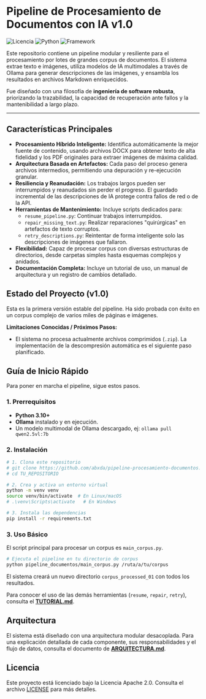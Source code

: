 # Pipeline de Procesamiento de Documentos con IA v1.0

![Licencia](https://img.shields.io/badge/License-Apache_2.0-blue.svg)
![Python](https://img.shields.io/badge/Python-3.10+-blue?logo=python&logoColor=white)
![Framework](https://img.shields.io/badge/Framework-Ollama-lightgrey)

Este repositorio contiene un pipeline modular y resiliente para el procesamiento por lotes de grandes corpus de documentos. El sistema extrae texto e imágenes, utiliza modelos de IA multimodales a través de Ollama para generar descripciones de las imágenes, y ensambla los resultados en archivos Markdown enriquecidos.

Fue diseñado con una filosofía de **ingeniería de software robusta**, priorizando la trazabilidad, la capacidad de recuperación ante fallos y la mantenibilidad a largo plazo.

---

## Características Principales

- **Procesamiento Híbrido Inteligente:** Identifica automáticamente la mejor fuente de contenido, usando archivos DOCX para obtener texto de alta fidelidad y los PDF originales para extraer imágenes de máxima calidad.
- **Arquitectura Basada en Artefactos:** Cada paso del proceso genera archivos intermedios, permitiendo una depuración y re-ejecución granular.
- **Resiliencia y Reanudación:** Los trabajos largos pueden ser interrumpidos y reanudados sin perder el progreso. El guardado incremental de las descripciones de IA protege contra fallos de red o de la API.
- **Herramientas de Mantenimiento:** Incluye scripts dedicados para:
  - `resume_pipeline.py`: Continuar trabajos interrumpidos.
  - `repair_missing_text.py`: Realizar reparaciones "quirúrgicas" en artefactos de texto corruptos.
  - `retry_descriptions.py`: Reintentar de forma inteligente solo las descripciones de imágenes que fallaron.
- **Flexibilidad:** Capaz de procesar corpus con diversas estructuras de directorios, desde carpetas simples hasta esquemas complejos y anidados.
- **Documentación Completa:** Incluye un tutorial de uso, un manual de arquitectura y un registro de cambios detallado.

## Estado del Proyecto (v1.0)

Esta es la primera versión estable del pipeline. Ha sido probada con éxito en un corpus complejo de varios miles de páginas e imágenes.

**Limitaciones Conocidas / Próximos Pasos:**
- El sistema no procesa actualmente archivos comprimidos (`.zip`). La implementación de la descompresión automática es el siguiente paso planificado.

## Guía de Inicio Rápido

Para poner en marcha el pipeline, sigue estos pasos.

### 1. Prerrequisitos

- **Python 3.10+**
- **Ollama** instalado y en ejecución.
- Un modelo multimodal de Ollama descargado, ej: `ollama pull qwen2.5vl:7b`

### 2. Instalación

```bash
# 1. Clona este repositorio
# git clone https://github.com/abxda/pipeline-procesamiento-documentos.git
# cd TU_REPOSITORIO

# 2. Crea y activa un entorno virtual
python -m venv venv
source venv/bin/activate  # En Linux/macOS
# .\venv\Scripts\activate   # En Windows

# 3. Instala las dependencias
pip install -r requirements.txt
```

### 3. Uso Básico

El script principal para procesar un corpus es `main_corpus.py`.

```bash
# Ejecuta el pipeline en tu directorio de corpus
python pipeline_documentos/main_corpus.py /ruta/a/tu/corpus
```

El sistema creará un nuevo directorio `corpus_processed_01` con todos los resultados.

Para conocer el uso de las demás herramientas (`resume`, `repair`, `retry`), consulta el [**TUTORIAL.md**](./TUTORIAL.md).

## Arquitectura

El sistema está diseñado con una arquitectura modular desacoplada. Para una explicación detallada de cada componente, sus responsabilidades y el flujo de datos, consulta el documento de [**ARQUITECTURA.md**](./ARQUITECTURA.md).

## Licencia

Este proyecto está licenciado bajo la Licencia Apache 2.0. Consulta el archivo [LICENSE](./LICENSE) para más detalles.
